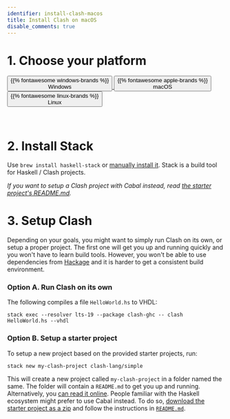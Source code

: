 ```yaml
---
identifier: install-clash-macos
title: Install Clash on macOS
disable_comments: true
---
```


<link rel="stylesheet" href="/css/install.css">

# 1. Choose your platform
<div id="platform-select" class="button-group">
    <a href="/install/windows"><button class="button">{{% fontawesome windows-brands %}}<br>Windows</button>
    </a><a href="/install/macos"><button class="button active">{{% fontawesome apple-brands %}}<br>macOS</button>
    </a><a href="/install/linux"><button class="button">{{% fontawesome linux-brands %}}<br>Linux</button>
    </a>
</div>

<br/>
<br/>

# 2. Install Stack

Use `brew install haskell-stack` or [manually install it](https://docs.haskellstack.org/en/stable/README/#how-to-install). Stack is a build tool for Haskell / Clash projects.

_If you want to setup a Clash project with Cabal instead, read [the starter project's README.md](https://github.com/clash-lang/clash-starters/tree/main/simple#simple-starter-project)._

# 3. Setup Clash
Depending on your goals, you might want to simply run Clash on its own, or setup a proper project. The first one will get you up and running quickly and you won't have to learn build tools. However, you won't be able to use dependencies from [Hackage](https://hackage.haskell.org/) and it is harder to get a consistent build environment.

### Option A. Run Clash on its own
The following compiles a file `HelloWorld.hs` to VHDL:

```
stack exec --resolver lts-19 --package clash-ghc -- clash HelloWorld.hs --vhdl
```

### Option B. Setup a starter project
To setup a new project based on the provided starter projects, run:

```
stack new my-clash-project clash-lang/simple
```

This will create a new project called `my-clash-project` in a folder named the same. The folder will contain a `README.md` to get you up and running. Alternatively, you [can read it online](https://github.com/clash-lang/clash-starters/tree/main/simple#simple-starter-project). People familiar with the Haskell ecosystem might prefer to use Cabal instead. To do so, [download the starter project as a zip](https://raw.githubusercontent.com/clash-lang/clash-starters/main/simple.zip) and follow the instructions in [`README.md`](https://github.com/clash-lang/clash-starters/tree/main/simple#simple-starter-project).
